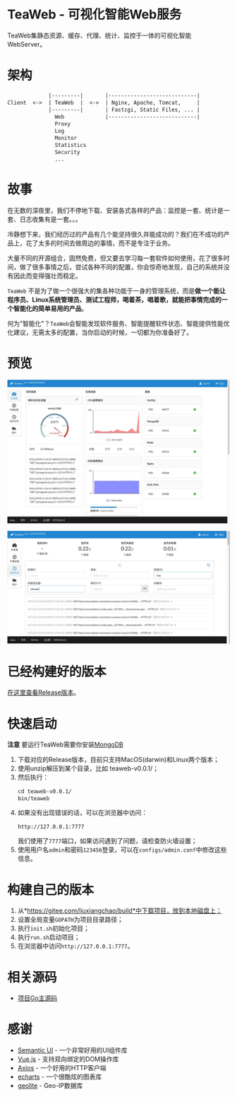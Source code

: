# TeaWeb - 可视化智能Web服务
TeaWeb集静态资源、缓存、代理、统计、监控于一体的可视化智能WebServer。

# 架构 
~~~
             |---------|       |----------------------------| 
Client  <->  | TeaWeb  |  <->  | Nginx, Apache, Tomcat,     |
             |---------|       | Fastcgi, Static Files, ... |
               Web             |----------------------------|
               Proxy
               Log
               Monitor
               Statistics
               Security
               ...
~~~

# 故事 
在无数的深夜里，我们不停地下载、安装各式各样的产品：监控是一套、统计是一套、日志收集有是一套。。。

冷静想下来，我们经历过的产品有几个能坚持很久并能成功的？我们在不成功的产品上，花了太多的时间去做周边的事情，而不是专注于业务。

大量不同的开源组合，固然免费，但又要去学习每一套软件如何使用，花了很多时间，做了很多事情之后，尝试各种不同的配置，你会惊奇地发现，自己的系统并没有因此而变得强壮而稳定。

`TeaWeb` 不是为了做一个很强大的集各种功能于一身的管理系统，而是**做一个能让程序员、Linux系统管理员、测试工程师，喝着茶，唱着歌，就能把事情完成的一个智能化的简单易用的产品**。

何为"智能化"？`TeaWeb`会智能发现软件服务、智能提醒软件状态、智能提供性能优化建议，无需太多的配置，当你启动的时候，一切都为你准备好了。

# 预览
![预览](./resources/screen-shot-1.jpg)

![预览](./resources/screen-shot-2.jpg)

# 已经构建好的版本
[在这里查看Release版本](https://github.com/TeaWeb/build/releases)。

# 快速启动
**注意** 要运行TeaWeb需要你安装[MongoDB](https://www.mongodb.com/)

1. 下载对应的Release版本，目前只支持MacOS(darwin)和Linux两个版本；
2. 使用unzip解压到某个目录，比如 teaweb-v0.0.1/；
3. 然后执行：
    ~~~shell
    cd teaweb-v0.0.1/
    bin/teaweb
    ~~~
4. 如果没有出现错误的话，可以在浏览器中访问：
    ~~~
    http://127.0.0.1:7777
    ~~~
    我们使用了`7777`端口，如果访问遇到了问题，请检查防火墙设置；
5. 使用用户名`admin`和密码`123456`登录，可以在`configs/admin.conf`中修改这些信息。

# 构建自己的版本    
1. 从*https://gitee.com/liuxiangchao/build*中下载项目，放到本地磁盘上；
2. 设置全局变量`GOPATH`为项目目录路径；
3. 执行`init.sh`初始化项目；
4. 执行`run.sh`启动项目；
5. 在浏览器中访问`http://127.0.0.1:7777`。

# 相关源码
* [项目Go主源码](https://github.com/TeaWeb/code)

# 感谢
* [Semantic UI](https://semantic-ui.com) - 一个非常好用的UI组件库
* [Vue.js](https://cn.vuejs.org/) - 支持双向绑定的DOM操作库
* [Axios](https://github.com/axios/axios) - 一个好用的HTTP客户端
* [echarts](http://echarts.baidu.com/) - 一个很酷炫的图表库
* [geolite](https://dev.maxmind.com/geoip/legacy/geolite/) - Geo-IP数据库
